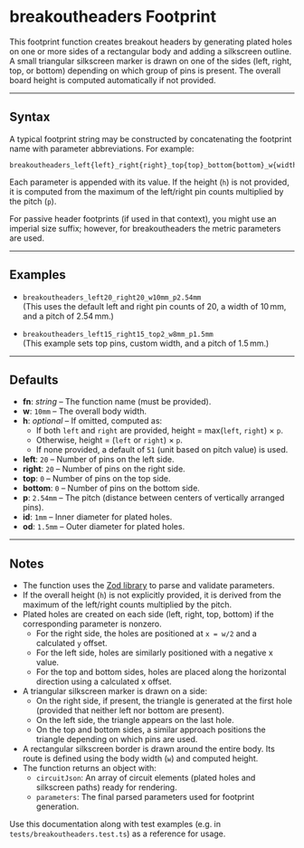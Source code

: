 # breakoutheaders Footprint

This footprint function creates breakout headers by generating plated holes on one or more sides of a rectangular body and adding a silkscreen outline. A small triangular silkscreen marker is drawn on one of the sides (left, right, top, or bottom) depending on which group of pins is present. The overall board height is computed automatically if not provided.

---

## Syntax

A typical footprint string may be constructed by concatenating the footprint name with parameter abbreviations. For example:

```
breakoutheaders_left{left}_right{right}_top{top}_bottom{bottom}_w{width}_h{height?}_p{pitch}_id{innerDiameter}_od{outerDiameter}
```

Each parameter is appended with its value. If the height (`h`) is not provided, it is computed from the maximum of the left/right pin counts multiplied by the pitch (`p`).

For passive header footprints (if used in that context), you might use an imperial size suffix; however, for breakoutheaders the metric parameters are used.

---

## Examples

- `breakoutheaders_left20_right20_w10mm_p2.54mm`  
  (This uses the default left and right pin counts of 20, a width of 10 mm, and a pitch of 2.54 mm.)

- `breakoutheaders_left15_right15_top2_w8mm_p1.5mm`  
  (This example sets top pins, custom width, and a pitch of 1.5 mm.)

---

## Defaults

- **fn**: *string* – The function name (must be provided).
- **w**: `10mm` – The overall body width.
- **h**: *optional* – If omitted, computed as:  
  - If both `left` and `right` are provided, height = max(`left`, `right`) × `p`.  
  - Otherwise, height = (`left` or `right`) × `p`.  
  - If none provided, a default of `51` (unit based on pitch value) is used.
- **left**: `20` – Number of pins on the left side.
- **right**: `20` – Number of pins on the right side.
- **top**: `0` – Number of pins on the top side.
- **bottom**: `0` – Number of pins on the bottom side.
- **p**: `2.54mm` – The pitch (distance between centers of vertically arranged pins).
- **id**: `1mm` – Inner diameter for plated holes.
- **od**: `1.5mm` – Outer diameter for plated holes.

---

## Notes

- The function uses the [Zod library](https://github.com/colinhacks/zod) to parse and validate parameters.
- If the overall height (`h`) is not explicitly provided, it is derived from the maximum of the left/right counts multiplied by the pitch.
- Plated holes are created on each side (left, right, top, bottom) if the corresponding parameter is nonzero.
  - For the right side, the holes are positioned at `x = w/2` and a calculated `y` offset.
  - For the left side, holes are similarly positioned with a negative x value.
  - For the top and bottom sides, holes are placed along the horizontal direction using a calculated x offset.
- A triangular silkscreen marker is drawn on a side:
  - On the right side, if present, the triangle is generated at the first hole (provided that neither left nor bottom are present).
  - On the left side, the triangle appears on the last hole.
  - On the top and bottom sides, a similar approach positions the triangle depending on which pins are used.
- A rectangular silkscreen border is drawn around the entire body. Its route is defined using the body width (`w`) and computed height.
- The function returns an object with:
  - `circuitJson`: An array of circuit elements (plated holes and silkscreen paths) ready for rendering.
  - `parameters`: The final parsed parameters used for footprint generation.

Use this documentation along with test examples (e.g. in `tests/breakoutheaders.test.ts`) as a reference for usage.